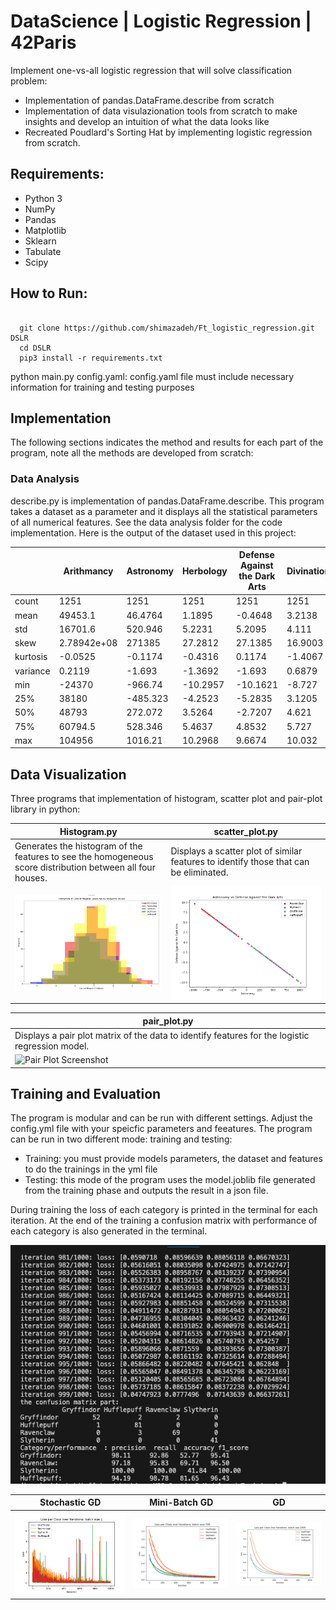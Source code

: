 # DataScience | Logistic Regression | 42Paris
Implement one-vs-all logistic regression that will solve classification problem: 
- Implementation of pandas.DataFrame.describe from scratch
- Implementation of data visulazionation tools from scratch to make insights and develop an intuition of what the data looks like
- Recreated Poudlard's Sorting Hat by implementing logistic regression from scratch.

## Requirements:
- Python 3
- NumPy
- Pandas
- Matplotlib
- Sklearn
- Tabulate
- Scipy

## How to Run:
<pre><code>
  git clone https://github.com/shimazadeh/Ft_logistic_regression.git DSLR
  cd DSLR
  pip3 install -r requirements.txt</code></pre>
  python main.py config.yaml: config.yaml file must include necessary information for training and testing purposes

## Implementation
The following sections indicates the method and results for each part of the program, note all the methods are developed from scratch:

### Data Analysis
describe.py is implementation of pandas.DataFrame.describe. This program takes a dataset as a parameter and it displays all the statistical 
parameters of all numerical features. See the data analysis folder for the code implementation. Here is the output of the dataset used in this project:

|          | Arithmancy | Astronomy | Herbology | Defense Against the Dark Arts | Divination | Muggle Studies | Ancient Runes | History of Magi | Transfiguration | Potions | Care of Magical Creatures | Charms | Flying |
| -------- | ----------- | -------- | -------- | -------- | ------- | -------- | ------- | ------- | ------- | ------- | ------- | -------- | ------- |
| count | 1251 | 1251 | 1251 | 1251 | 1251 | 1251 | 1251 | 1251 | 1251 | 1251 | 1251 | 1251 | 1251 |
| mean     | 49453.1     | 46.4764  | 1.1895   | -0.4648  | 3.2138  | -222.904 | 496.252 | 2.9786  | 1029.86 | 5.9613  | -0.0643 | -243.326 | 23.109  |
| std      | 16701.6     | 520.946  | 5.2231   | 5.2095   | 4.111   | 484.986  | 106.711 | 4.457   | 43.9829 | 3.1029  | 0.9726  | 8.7904   | 97.755  |
| skew     | 2.78942e+08 | 271385   | 27.2812  | 27.1385  | 16.9003 | 235211   | 11387.2 | 19.8645 | 1934.49 | 9.6281  | 0.946   | 77.2712  | 9556.04 |
| kurtosis | -0.0525     | -0.1174  | -0.4316  | 0.1174   | -1.4067 | 0.8039   | 0.0318  | -1.0414 | -1.2183 | 0.0033  | -0.0202 | 0.3781   | 0.859   |
| variance | 0.2119      | -1.693   | -1.3692  | -1.693   | 0.6879  | -0.7592  | -1.5902 | -0.1    | 0.1994  | -0.5513 | 0.0342  | -1.088   | -0.1605 |
| min      | -24370      | -966.74  | -10.2957 | -10.1621 | -8.727  | -1043.96 | 283.87  | -8.4311 | 906.627 | -3.6208 | -3.3137 | -261.049 | -181.47 |
| 25%      | 38180       | -485.323 | -4.2523  | -5.2835  | 3.1205  | -573.969 | 396.41  | 2.2309  | 1025.64 | 3.6842  | -0.6944 | -250.586 | -40.085 |
| 50%      | 48793       | 272.072  | 3.5264   | -2.7207  | 4.621   | -419.164 | 464.328 | 4.4026  | 1045.48 | 5.8685  | -0.0651 | -244.789 | -1.92   |
| 75%      | 60794.5     | 528.346  | 5.4637   | 4.8532   | 5.727   | 264.144  | 597.517 | 5.8939  | 1058.33 | 8.2067  | 0.5756  | -232.528 | 52.625  |
| max      | 104956      | 1016.21  | 10.2968  | 9.6674   | 10.032  | 1092.39  | 745.396 | 11.8897 | 1094.46 | 13.5368 | 3.0565  | -225.428 | 279.07  |

## Data Visualization
Three programs that implementation of histogram, scatter plot and pair-plot library in python:

| Histogram.py                                  | scatter_plot.py                               |
|-----------------------------------------------|-----------------------------------------------|
| Generates the histogram of the features to see the homogeneous score distribution between all four houses. | Displays a scatter plot of similar features to identify those that can be eliminated. |
| ![Histogram Screenshot](<Screen Shot 2023-11-15 at 6.40.41 PM.png>) | ![Scatter Plot Screenshot](<Section2-DataVisualization/_Astronomy_vs_Defense Against the Dark Arts.png>) |

| pair_plot.py                                                                                       |
|----------------------------------------------------------------------------------------------------|
| Displays a pair plot matrix of the data to identify features for the logistic regression model.  |
| ![Pair Plot Screenshot](https://github.com/shimazadeh/Ft_logistic_regression/assets/67879533/216e4d59-4d86-4aa2-87a3-cdbe3c3e80a7) |



## Training and Evaluation
The program is modular and can be run with different settings. Adjust the config.yml file with your speicfic parameters and feeatures. The program can be run in two different mode: training and testing:
- Training: you must provide models parameters, the dataset and features to do the trainings in the yml file
- Testing: this mode of the program uses the model.joblib file generated from the training phase and outputs the result in a json file. 

During training the loss of each category is printed in the terminal for each iteration. At the end of the training a confusion matrix with performance of each category is also generated in the terminal.

![Alt text](<Screen Shot 2023-11-15 at 6.56.11 PM.png>)



| Stochastic GD                                                     | Mini-Batch GD                                                     | GD                                                                |
|-------------------------------------------------------------------|-------------------------------------------------------------------|-------------------------------------------------------------------|
|![Alt text](<Section3-Model and Training/Loss_training_SGD.png>)|![Alt text](<Section3-Model and Training/Loss_training_MiniGD.png>)|![Alt text](<Section3-Model and Training/Loss_training_GD.png>)|


